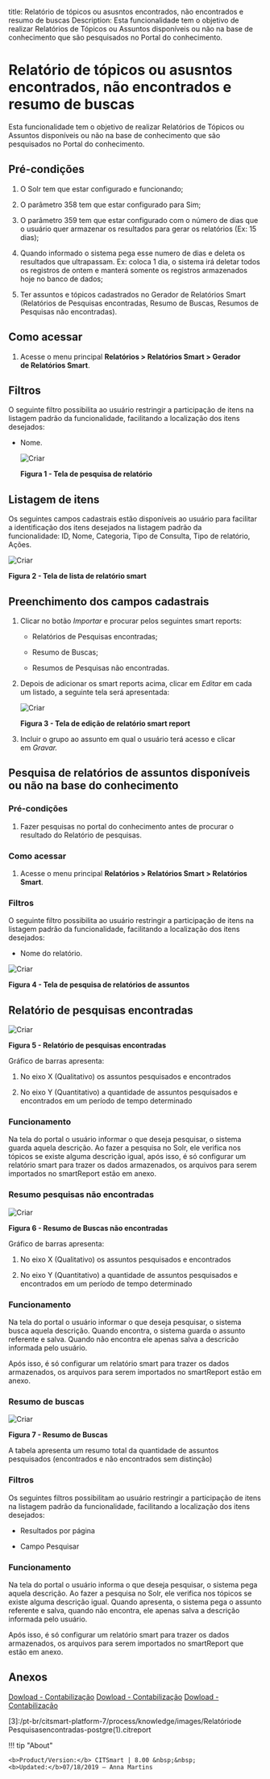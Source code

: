 title: Relatório de tópicos ou asusntos encontrados, não encontrados e resumo de
buscas
Description: Esta funcionalidade tem o objetivo de realizar Relatórios de
Tópicos ou Assuntos disponíveis ou não na base de conhecimento que são
pesquisados no Portal do conhecimento.

# Relatório de tópicos ou asusntos encontrados, não encontrados e resumo de buscas

Esta funcionalidade tem o objetivo de realizar Relatórios de Tópicos ou Assuntos
disponíveis ou não na base de conhecimento que são pesquisados no Portal do
conhecimento.

Pré-condições
------------

1.  O Solr tem que estar configurado e funcionando;

2.  O parâmetro 358 tem que estar configurado para Sim;

3.  O parâmetro 359 tem que estar configurado com o número de dias que o
    usuário quer armazenar os resultados para gerar os relatórios (Ex: 15 dias);

4.  Quando informado o sistema pega esse numero de dias e deleta os resultados
    que ultrapassam. Ex: coloca 1 dia, o sistema irá deletar todos os registros
    de ontem e manterá somente os registros armazenados hoje no banco de dados;

5.  Ter assuntos e tópicos cadastrados no Gerador de Relatórios Smart
    (Relatórios de Pesquisas encontradas, Resumo de Buscas, Resumos de Pesquisas
    não encontradas).

Como acessar
-----------

1.  Acesse o menu principal **Relatórios > Relatórios Smart > Gerador
    de Relatórios Smart**.

Filtros
-------

O seguinte filtro possibilita ao usuário restringir a participação de itens na
listagem padrão da funcionalidade, facilitando a localização dos itens
desejados:

-   Nome.

    ![Criar](images/report-1.png)

    **Figura 1 - Tela de pesquisa de relatório**

Listagem de itens
----------------

Os seguintes campos cadastrais estão disponíveis ao usuário para facilitar a
identificação dos itens desejados na listagem padrão da funcionalidade: ID,
Nome, Categoria, Tipo de Consulta, Tipo de relatório, Ações.

![Criar](images/report-2.png)

**Figura 2 - Tela de lista de relatório smart**

Preenchimento dos campos cadastrais
----------------------------------

1.  Clicar no botão *Importar* e procurar pelos seguintes smart reports:

    -   Relatórios de Pesquisas encontradas;

    -   Resumo de Buscas;

    -   Resumos de Pesquisas não encontradas.

1.  Depois de adicionar os smart reports acima, clicar em *Editar* em cada um
    listado, a seguinte tela será apresentada:

    ![Criar](images/report-3.png)
    
    **Figura 3 - Tela de edição de relatório smart report**

1.  Incluir o grupo ao assunto em qual o usuário terá acesso e clicar
    em *Gravar.*

Pesquisa de relatórios de assuntos disponíveis ou não na base do conhecimento
-----------------------------------------------------------------------------

### Pré-condições

1.  Fazer pesquisas no portal do conhecimento antes de procurar o resultado do
    Relatório de pesquisas.

### Como acessar

1.  Acesse o menu principal **Relatórios > Relatórios Smart > Relatórios
    Smart**.

### Filtros

O seguinte filtro possibilita ao usuário restringir a participação de itens na
listagem padrão da funcionalidade, facilitando a localização dos itens
desejados:

   -  Nome do relatório.

   ![Criar](images/report-4.png)

   **Figura 4 - Tela de pesquisa de relatórios de assuntos**

Relatório de pesquisas encontradas
--------------------------------

   ![Criar](images/report-5.png)

   **Figura 5 - Relatório de pesquisas encontradas**

Gráfico de barras apresenta:

1.  No eixo X (Qualitativo) os assuntos pesquisados e encontrados

2.  No eixo Y (Quantitativo) a quantidade de assuntos pesquisados e encontrados
    em um período de tempo determinado

### Funcionamento

Na tela do portal o usuário informar o que deseja pesquisar, o sistema guarda
aquela descrição. Ao fazer a pesquisa no Solr, ele verifica nos tópicos se
existe alguma descrição igual, após isso, é só configurar um relatório smart
para trazer os dados armazenados, os arquivos para serem importados no
smartReport estão em anexo.

### Resumo pesquisas não encontradas

   ![Criar](images/report-6.png)

   **Figura 6 - Resumo de Buscas não encontradas**

Gráfico de barras apresenta:

1.  No eixo X (Qualitativo) os assuntos pesquisados e encontrados

2.  No eixo Y (Quantitativo) a quantidade de assuntos pesquisados e encontrados
    em um período de tempo determinado

### Funcionamento

Na tela do portal o usuário informar o que deseja pesquisar, o sistema busca
aquela descrição. Quando encontra, o sistema guarda o assunto referente e salva.
Quando não encontra ele apenas salva a descricão informada pelo usuário.

Após isso, é só configurar um relatório smart para trazer os dados armazenados,
os arquivos para serem importados no smartReport estão em anexo.

### Resumo de buscas

   ![Criar](images/report-7.png)
    
   **Figura 7 - Resumo de Buscas**

A tabela apresenta um resumo total da quantidade de assuntos pesquisados
(encontrados e não encontrados sem distinção)

### Filtros

Os seguintes filtros possibilitam ao usuário restringir a participação de itens
na listagem padrão da funcionalidade, facilitando a localização dos itens
desejados:

-   Resultados por página

-   Campo Pesquisar

### Funcionamento

Na tela do portal o usuário informa o que deseja pesquisar, o sistema pega
aquela descrição. Ao fazer a pesquisa no Solr, ele verifica nos tópicos se
existe alguma descrição igual. Quando apresenta, o sistema pega o assunto
referente e salva, quando não encontra, ele apenas salva a descrição informada
pelo usuário.

Após isso, é só configurar um relatório smart para trazer os dados armazenados,
os arquivos para serem importados no smartReport que estão em anexo.

Anexos
------
[Dowload - Contabilização][1]
[Dowload - Contabilização][1]
[Dowload - Contabilização][1]

[1]:/pt-br/citsmart-platform-7/process/knowledge/images/ResumoPesquisasnaoencontradas-postgre(1).citreport
[2]:/pt-br/citsmart-platform-7/process/knowledge/images/Resumodebuscas-postgre(1).citreport
[3]:/pt-br/citsmart-platform-7/process/knowledge/images/Relatóriode Pesquisasencontradas-postgre(1).citreport

!!! tip "About"

    <b>Product/Version:</b> CITSmart | 8.00 &nbsp;&nbsp;
    <b>Updated:</b>07/18/2019 – Anna Martins
